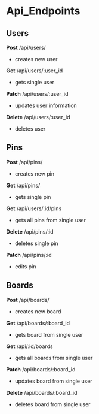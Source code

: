 # Api_Endpoints

## **Users**

**Post**
/api/users/
 - creates new user

**Get**
/api/users/:user_id
 - gets single user

**Patch**
/api/users/:user_id
 - updates user information

**Delete**
/api/users/:user_id
 - deletes user

## **Pins**
**Post**
/api/pins/
* creates new pin

**Get**
/api/pins/
* gets single pin

**Get**
/api/users/:id/pins
* gets all pins from single user

**Delete**
/api/pins/:id
* deletes single pin

**Patch**
/api/pins/:id
* edits pin

## **Boards**
**Post**
/api/boards/
* creates new board

**Get**
/api/boards/:board_id
* gets board from single user

**Get**
/api/:id/boards
* gets all boards from single user

**Patch**
/api/boards/:board_id
* updates board from single user

**Delete**
/api/boards/:board_id
* deletes board from single user
